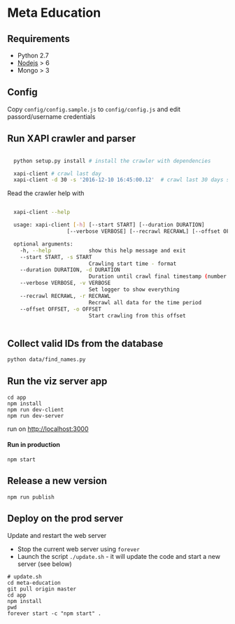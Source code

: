 # Meta Education


## Requirements

* Python 2.7
* [Nodejs](https://nodejs.org/en/) > 6
* Mongo > 3

## Config

Copy `config/config.sample.js` to `config/config.js` and edit passord/username credentials

## Run XAPI crawler and parser

```bash

  python setup.py install # install the crawler with dependencies

  xapi-client # crawl last day
  xapi-client -d 30 -s '2016-12-10 16:45:00.12'  # crawl last 30 days starting from Oct 12, 4:45pm

```

Read the crawler help with


```bash

  xapi-client --help

  usage: xapi-client [-h] [--start START] [--duration DURATION]
                   [--verbose VERBOSE] [--recrawl RECRAWL] [--offset OFFSET]

  optional arguments:
    -h, --help            show this help message and exit
    --start START, -s START
                          Crawling start time - format
    --duration DURATION, -d DURATION
                          Duration until crawl final timestamp (number of days)
    --verbose VERBOSE, -v VERBOSE
                          Set logger to show everything
    --recrawl RECRAWL, -r RECRAWL
                          Recrawl all data for the time period
    --offset OFFSET, -o OFFSET
                          Start crawling from this offset



```

## Collect valid IDs from the database

```bash
python data/find_names.py
```

## Run the viz server app

```
cd app
npm install
npm run dev-client
npm run dev-server
```

run on [http://localhost:3000](http://localhost:3000)

#### Run in production

```
npm start
```

## Release a new version

```
npm run publish
```

## Deploy on the prod server

Update and restart the web server

- Stop the current web server using `forever`
- Launch the script `./update.sh` - it will update the code and start a new server (see below)

```
# update.sh
cd meta-education
git pull origin master
cd app
npm install
pwd
forever start -c "npm start" .
```
